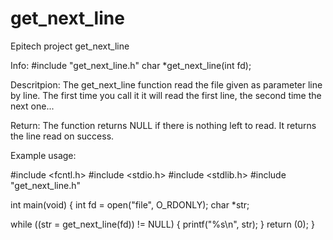 # get_next_line
Epitech project get_next_line

Info:
  #include "get_next_line.h"
  char *get_next_line(int fd);
  
Descritpion:
  The get_next_line function read the file given as parameter line by line. The first time you call it it will read the first line, the second time the next one...
  
Return:
  The function returns NULL if there is nothing left to read. It returns the line read on success.
  
Example usage:

#include <fcntl.h>
#include <stdio.h>
#include <stdlib.h>
#include "get_next_line.h"

int main(void) {
  int fd = open("file", O_RDONLY);
  char *str;
  
  while ((str = get_next_line(fd)) != NULL) {
    printf("%s\n", str);
  }
  return (0);
}
